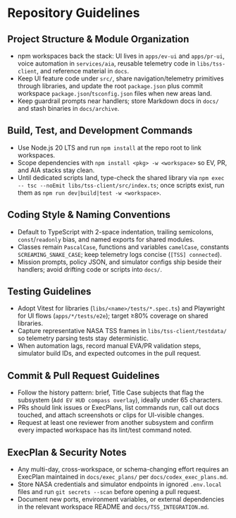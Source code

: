 # Repository Guidelines

## Project Structure & Module Organization
- npm workspaces back the stack: UI lives in `apps/ev-ui` and `apps/pr-ui`, voice automation in `services/aia`, reusable telemetry code in `libs/tss-client`, and reference material in `docs`.
- Keep UI feature code under `src/`, share navigation/telemetry primitives through libraries, and update the root `package.json` plus commit workspace `package.json`/`tsconfig.json` files when new areas land.
- Keep guardrail prompts near handlers; store Markdown docs in `docs/` and stash binaries in `docs/archive`.

## Build, Test, and Development Commands
- Use Node.js 20 LTS and run `npm install` at the repo root to link workspaces.
- Scope dependencies with `npm install <pkg> -w <workspace>` so EV, PR, and AIA stacks stay clean.
- Until dedicated scripts land, type-check the shared library via `npm exec -- tsc --noEmit libs/tss-client/src/index.ts`; once scripts exist, run them as `npm run dev|build|test -w <workspace>`.

## Coding Style & Naming Conventions
- Default to TypeScript with 2-space indentation, trailing semicolons, `const`/`readonly` bias, and named exports for shared modules.
- Classes remain `PascalCase`, functions and variables `camelCase`, constants `SCREAMING_SNAKE_CASE`; keep telemetry logs concise (`[TSS] connected`).
- Mission prompts, policy JSON, and simulator configs ship beside their handlers; avoid drifting code or scripts into `docs/`.

## Testing Guidelines
- Adopt Vitest for libraries (`libs/<name>/tests/*.spec.ts`) and Playwright for UI flows (`apps/*/tests/e2e`); target ≥80% coverage on shared libraries.
- Capture representative NASA TSS frames in `libs/tss-client/testdata/` so telemetry parsing tests stay deterministic.
- When automation lags, record manual EVA/PR validation steps, simulator build IDs, and expected outcomes in the pull request.

## Commit & Pull Request Guidelines
- Follow the history pattern: brief, Title Case subjects that flag the subsystem (`Add EV HUD compass overlay`), ideally under 65 characters.
- PRs should link issues or ExecPlans, list commands run, call out docs touched, and attach screenshots or clips for UI-visible changes.
- Request at least one reviewer from another subsystem and confirm every impacted workspace has its lint/test command noted.

## ExecPlan & Security Notes
- Any multi-day, cross-workspace, or schema-changing effort requires an ExecPlan maintained in `docs/exec_plans/` per `docs/codex_exec_plans.md`.
- Store NASA credentials and simulator endpoints in ignored `.env.local` files and run `git secrets --scan` before opening a pull request.
- Document new ports, environment variables, or external dependencies in the relevant workspace README and `docs/TSS_INTEGRATION.md`.
